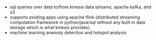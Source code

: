 - sql queries over data to/from kinesis data streams, apache kafka, and s3
- supports existing apps using apache flink (distributed streaming computation framework in python/java/sql without any built in data storage which is what kinesis provides)
- machine learning anamoly detection and hotspot analysis